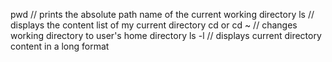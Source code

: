 pwd // prints the absolute path name of the current working directory
ls // displays the content list of my current directory
cd or cd \~ // changes working directory to user's home directory
ls -l // displays current directory content in a long format

